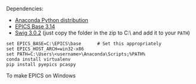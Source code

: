 Dependencies:

* [Anaconda Python distribution](https://store.continuum.io/cshop/anaconda/)
* [EPICS Base 3.14](http://www.aps.anl.gov/epics/base/R3-14/12.php)
* [Swig 3.0.2](http://sourceforge.net/projects/swig/files/swigwin/swigwin-3.0.2/) (just copy the folder in the zip to C:\ and add it to your `PATH`)

```
set EPICS_BASE=C:\EPICS\base      # Set this appropriately
set EPICS_HOST_ARCH=win32-x86
set PATH=C:\Users\<username>\Anaconda\Scripts;%PATH%
conda install virtualenv
pip install pyepics pcaspy
```

To make EPICS on Windows
